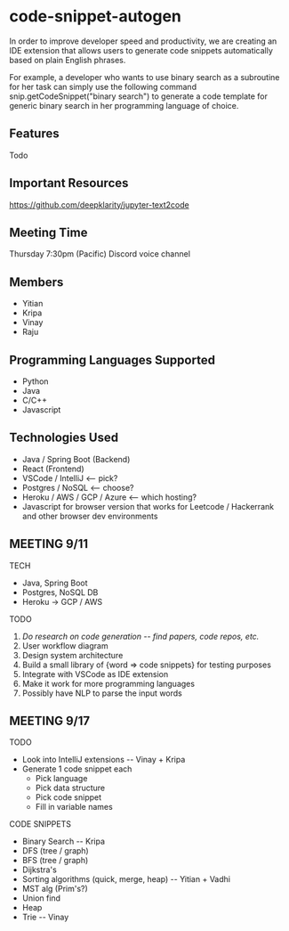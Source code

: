 # code-snippet-autogen

In order to improve developer speed and productivity, we are creating an IDE extension that allows users to generate code snippets automatically based on plain English phrases.

For example, a developer who wants to use binary search as a subroutine for her task can simply use the following command snip.getCodeSnippet("binary search") to generate a code template for generic binary search in her programming language of choice.

## Features
Todo

## Important Resources
https://github.com/deepklarity/jupyter-text2code

## Meeting Time
Thursday 7:30pm (Pacific)
Discord voice channel

## Members
* Yitian
* Kripa
* Vinay
* Raju

## Programming Languages Supported
* Python
* Java
* C/C++
* Javascript

## Technologies Used
* Java / Spring Boot (Backend)
* React (Frontend)
* VSCode / IntelliJ <-- pick?
* Postgres / NoSQL <-- choose?
* Heroku / AWS / GCP / Azure <-- which hosting?
* Javascript for browser version that works for Leetcode / Hackerrank and other browser dev environments

## MEETING 9/11

TECH
* Java, Spring Boot
* Postgres, NoSQL DB
* Heroku -> GCP / AWS

TODO
1. *Do research on code generation -- find papers, code repos, etc.*
2. User workflow diagram
3. Design system architecture
4. Build a small library of {word => code snippets} for testing purposes
5. Integrate with VSCode as IDE extension 
6. Make it work for more programming languages
7. Possibly have NLP to parse the input words

## MEETING 9/17
TODO
* Look into IntelliJ extensions -- Vinay + Kripa
* Generate 1 code snippet each
  * Pick language
  * Pick data structure
  * Pick code snippet
  * Fill in variable names
  
CODE SNIPPETS
* Binary Search -- Kripa
* DFS (tree / graph)
* BFS (tree / graph)
* Dijkstra's 
* Sorting algorithms (quick, merge, heap) -- Yitian + Vadhi
* MST alg (Prim's?)
* Union find
* Heap
* Trie -- Vinay
  
 

